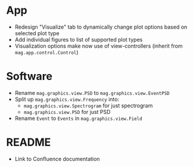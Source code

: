 # App

- Redesign "Visualize" tab to dynamically change plot options based on selected plot type
- Add individual figures to list of supported plot types
- Visualization options make now use of view-controllers (inherit from `mag.app.control.Control`)

# Software

- Rename `mag.graphics.view.PSD` to `mag.graphics.view.EventPSD`
- Split up `mag.graphics.view.Frequency` into:
    - `mag.graphics.view.Spectrogram` for just spectrogram
    - `mag.graphics.view.PSD` for just PSD
- Rename `Event` to `Events` in `mag.graphics.view.Field`

# README

- Link to Confluence documentation
